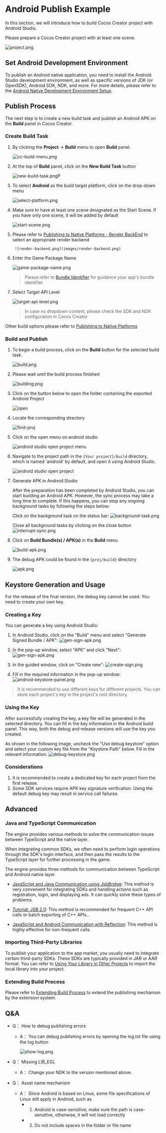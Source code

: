 # Android Publish Example

In this section, we will introduce how to build Cocos Creator project with Android Studio.

Please prepare a Cocos Creator project with at least one scene.

![project.png](images/project.png)

## Set Android Development Environment

To publish an Android native application, you need to install the Android Studio development environment, as well as specific versions of JDK (or OpenSDK), Android SDK, NDK, and more. For more details, please refer to the [Android Native Development Environment Setup](../setup-native-development.md).

## Publish Process

The next step is to create a new build task and publish an Android APK on the **Build** panel in Cocos Creator.

### Create Build Task

1. By clicking the **Project** -> **Build** menu to open **Build** panel.

    ![cc-build-menu.png](images/cc-build-menu.png)

2. At the top of **Build** panel, click on the **New Build Task** button

    ![new-build-task.png](images/new-build-task.png)P

3. To select **Android** as the build target platform, click on the drop-down menu

    ![select-platform.png](images/select-platform.png)

4. Make sure to have at least one scene designated as the Start Scene. If you have only one scene, it will be added by default

    ![start-scene.png](images/start-scene.png)

5. Please refer to  [Publishing to Native Platforms - Render BackEnd](../native-options.md#Render%20BackEnd) to select an appropriate render backend

        ![render-backend.png](images/render-backend.png)

6. Enter the Game Package Name

    ![game-package-name.png](images/game-package-name.png)

    > Please refer to [Bundle Identifier](../native-options.md#Bundle%20Identifier) for guidance your app's bundle identifier

7. Select Target API Level

    ![target-api-level.png](images/target-api-level.png)

    > In case no dropdown content, please check the SDK and NDK configuration in Cocos Creator

Other build options please refer to  [Publishing to Native Platforms](../native-options.md)

### Build and Publish

1. To begin a build process, click on the **Build** button for the selected build task.

    ![build.png](images/build.png)

2. Please wait until the build process finished

    ![building.png](images/building.png)

3. Click on the button below to open the folder containing the exported Android Project

    ![open](images/open.png)

4. Locate the corresponding directory

    ![find-proj](images/find-proj.png)

5. Click on the open menu on android studio

    ![android studio open project menu](images/as-open-menu.png)

6. Navigate to the project path in the `{Your project}/build` directory, which is named 'android' by default, and open it using Android Studio.

    ![android studio open project](images/as-open-proj.png)

7. Generate APK in Android Studio

    After the preparation has been completed by Android Studio, you can start building an Android APK. However, the sync process may take a long time to complete. If this happens, you can stop any ongoing background tasks by following the steps below:

    Click on the background task on the status bar:
    ![background-task.png](./images/background-task.png) <br>

    Close all background tasks by clicking on the close button
    ![interrupt-sync.png](images/interrupt-sync.png)

8. Click on **Build Bundle(s) / APK(s)** in the **Build** menu

    ![build-apk.png](images/build-apk.png)

9. The debug APK could be found in the `{proj/build}` directory

    ![apk.png](images/apk.png)

## Keystore Generation and Usage

For the release of the final version, the debug key cannot be used. You need to create your own key.

### Creating a Key

You can generate a key using Android Studio:

1. In Android Studio, click on the "Build" menu and select "Generate Signed Bundle / APK":
![gen-sign-apk.png](images/gen-sign-apk.png)

2. In the pop-up window, select "APK" and click "Next":
![gen-sign-apk.png](images/gen-sign-apk.png)

3. In the guided window, click on "Create new":
![create-sign.png](images/create-sign.png)

4. Fill in the required information in the pop-up window:
![android-keystore-panel.png](images/android-keystore-panel.png)

> It is recommended to use different keys for different projects. You can store each project's key in the project's root directory.

### Using the Key

After successfully creating the key, a key file will be generated in the selected directory. You can fill in the key information in the Android build panel. This way, both the debug and release versions will use the key you created.

As shown in the following image, uncheck the "Use debug keystore" option and select your custom key file from the "Keystore Path" below. Fill in the relevant information:
![debug-keystore.png](images/debug-keystore.png)

### Considerations

1. It is recommended to create a dedicated key for each project from the first release.
2. Some SDK services require APK key signature verification. Using the default debug key may result in service call failures.

## Advanced

### Java and TypeScript Communication

The engine provides various methods to solve the communication issues between TypeScript and the native layer.

When integrating common SDKs, we often need to perform login operations through the SDK's login interface, and then pass the results to the TypeScript layer for further processing in the game.

The engine provides three methods for communication between TypeScript and Android native layer.

- [JavaScript and Java Communication using JsbBridge](../../../advanced-topics/js-java-bridge.md): This method is very convenient for integrating SDKs and handling actions such as registration, login, and displaying ads. It can quickly solve these types of problems.

- [Tutorial: JSB 2.0](../../../advanced-topics/JSB2.0-learning.md): This method is recommended for frequent C++ API calls or batch exporting of C++ APIs..

- [JavaScript and Android Communication with Reflection](../../../advanced-topics/java-reflection.md): This method is highly effective for non-frequent calls.

### Importing Third-Party Libraries

To publish your application to the app market, you usually need to integrate certain third-party SDKs. These SDKs are typically provided in JAR or AAR format. You can refer to [Using Your Library in Other Projects](https://developer.android.com/studio/projects/android-library?hl=zh-cn#psd-add-library-dependency) to import the local library into your project.

### Extending Build Process

Please refer to [Extending Build Process](../custom-build-plugin.md) to extend the publishing mechanism by the extension system.

## Q&A

- Q： How to debug publishing errors
    - A： You can debug publishing errors by opening the log.txt file using the log button

        ![show-log.png](images/show-log.png)

- Q： Missing LIB_EGL
    - A： Change your NDK to the version mentioned above.

- Q： Asset name mechanism
    - A： Since Android is based on Linux, some file specifications of Linux still apply in Android, such as
        - 1. Android is case-sensitive, make sure the path is case-sensitive, otherwise, it will not load correctly
        - 2. Do not include spaces in the folder or file name
